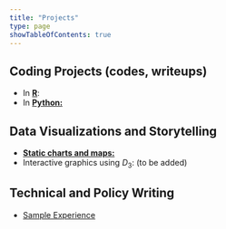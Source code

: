 ```yaml
---
title: "Projects"
type: page
showTableOfContents: true
---
```



## Coding Projects (codes, writeups)


* In [**R**](/projects/R_coding/): 
* In [**Python:**](/projects/Python_coding/)

## Data Visualizations and Storytelling

* [**Static charts and maps:**](/projects/Visualizations/)
* Interactive graphics using $D_3$: (to be added)

## Technical and Policy Writing

* [Sample Experience](/projects/Writing/)

